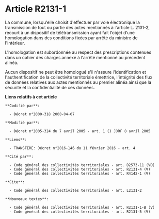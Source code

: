 # Article R2131-1

La commune, lorsqu'elle choisit d'effectuer par voie électronique la transmission de tout ou partie des actes mentionnés à
l'article L. 2131-2, recourt à un dispositif de télétransmission ayant fait l'objet d'une homologation dans des conditions
fixées par arrêté du ministre de l'intérieur. 

L'homologation est subordonnée au respect des prescriptions contenues dans un cahier des charges annexé à l'arrêté mentionné
au précédent alinéa. 

Aucun dispositif ne peut être homologué s'il n'assure l'identification et l'authentification de la collectivité territoriale
émettrice, l'intégrité des flux de données relatives aux actes mentionnés au premier alinéa ainsi que la sécurité et la
confidentialité de ces données.

**Liens relatifs à cet article**

	**Codifié par**:

	  - Décret n°2000-318 2000-04-07

	**Modifié par**:

	  - Décret n°2005-324 du 7 avril 2005 - art. 1 () JORF 8 avril 2005

	**Liens**:

	  - TRANSFERE: Décret n°2016-146 du 11 février 2016 - art. 4

	**Cité par**:

	  - Code général des collectivités territoriales - art. D2573-11 (VD)
	  - Code général des collectivités territoriales - art. R2131-4 (V)
	  - Code général des collectivités territoriales - art. R4142-1 (V)

	**Cite**:

	  - Code général des collectivités territoriales - art. L2131-2

	**Nouveaux textes**:

	  - Code général des collectivités territoriales - art. R2131-1-B (V)
	  - Code général des collectivités territoriales - art. R2131-5 (V)
